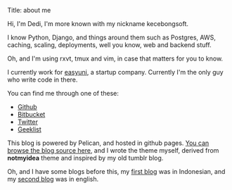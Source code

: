 Title: about me

Hi, I'm Dedi, I'm more known with my nickname kecebongsoft.

I know Python, Django, and things around them such as Postgres, AWS, caching, scaling, deployments, well you know, web and backend stuff.

Oh, and I'm using rxvt, tmux and vim, in case that matters for you to know.

I currently work for <a href='http://easyuni.com' target='_blank'>easyuni</a>, a startup company. Currently I'm the only guy who write code in there.

You can find me through one of these:

- <a href='http://github.com/kecebongsoft'>Github</a>
- <a href='http://bitbucket.org/kecebongsoft'>Bitbucket</a>
- <a href='http://twitter.com/kecebongsoft'>Twitter</a>
- <a href='http://geekli.st/kecebongsoft'>Geeklist</a>

This blog is powered by Pelican, and hosted in github pages. <a href='https://github.com/kecebongsoft/kecebongsoft.github.com/' target='_blank'>You can browse the blog source here</a>, and I wrote the theme myself, derived from <strong>notmyidea</strong> theme and inspired by my old tumblr blog.

Oh, and I have some blogs before this, my <a href='http://kecebongsoft.wordpress.com'>first blog</a> was in Indonesian, and my <a href='http://kecebongsoft.tumblr.com'>second blog</a> was in english.
